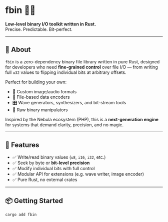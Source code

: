 # fbin 🦀💾

**Low-level binary I/O toolkit written in Rust.**  
Precise. Predictable. Bit-perfect.

---

## 🚀 About

`fbin` is a zero-dependency binary file library written in pure Rust, designed for developers who need **fine-grained control** over file I/O — from writing full `u32` values to flipping individual bits at arbitrary offsets.

Perfect for building your own:

- 📁 Custom image/audio formats
- 🧠 File-based data encoders
- 🎛️ Wave generators, synthesizers, and bit-stream tools
- 🔐 Raw binary manipulators

Inspired by the Nebula ecosystem (PHP), this is a **next-generation engine** for systems that demand clarity, precision, and no magic.

---

## 🔧 Features

- ✅ Write/read binary values (`u8`, `i16`, `i32`, etc.)
- ✅ Seek by byte or **bit-level precision**
- ✅ Modify individual bits with full control
- ✅ Modular API for extensions (e.g. wave writer, image encoder)
- ✅ Pure Rust, no external crates

---

## 📦 Getting Started

```bash
cargo add fbin
